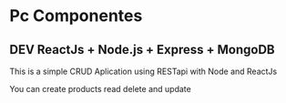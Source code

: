 # Pc Componentes

## DEV ReactJs + Node.js + Express + MongoDB 

This is a simple CRUD Aplication using RESTapi with Node and ReactJs

You can create products read delete and update